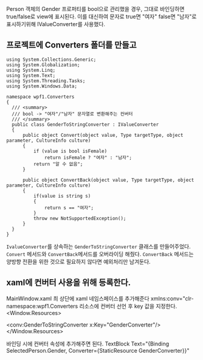 Person 객체의 Gender 프로퍼티를 bool으로 관리했을 경우, 그대로 바인딩하면 true/false로 view에 표시된다.
  이를 대신하여 문자로 true면 "여자" false면 "남자"로 표시하기위해 IValueConverter를 사용했다.


## 프로젝트에 Converters 폴더를 만들고
  ```using System;
using System.Collections.Generic;
using System.Globalization;
using System.Linq;
using System.Text;
using System.Threading.Tasks;
using System.Windows.Data;

namespace wpf1.Converters
{
    /// <summary>
    /// bool -> "여자"/"남자" 문자열로 변환해주는 컨버터
    /// </summary>
    public class GenderToStringConverter : IValueConverter
    {
        public object Convert(object value, Type targetType, object parameter, CultureInfo culture)
        {
            if (value is bool isFemale)
                return isFemale ? "여자" : "남자";
            return "알 수 없음";
        }

        public object ConvertBack(object value, Type targetType, object parameter, CultureInfo culture)
        {
            if(value is string s)
            {
                return s == "여자";
            }
            throw new NotSupportedException();
        }
    }
}
```

`IvalueConverter`를 상속하는 `GenderToStringConverter` 클래스를 만들어주었다.
`Convert` 메서드와 `ConvertBack`메서드를 오버라이딩 해줬다. `ConvertBack` 메서드는 양방향 전환을 위한 것으로 필요하지 않다면 예외처리만 남겨둔다.

## xaml에 컨버터 사용을 위해 등록한다.
   MainWindow.xaml 최 상단에 xaml 네임스페이스를 추가해준다 xmlns:conv="clr-namespace:wpf1.Converters
   리소스에 컨버터 선언 후 key 값을 지정한다.
   <Window.Resources>
  <!-- GenderToStringConverter를 리소스로 등록 -->
  <conv:GenderToStringConverter x:Key="GenderConverter"/>
  </Window.Resources>

  바인딩 시에 컨버터 속성에 추가해주면 된다.
  TextBlock Text="{Binding SelectedPerson.Gender, Converter={StaticResource GenderConverter}}"

   
